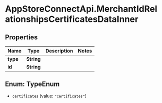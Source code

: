 # AppStoreConnectApi.MerchantIdRelationshipsCertificatesDataInner

## Properties

Name | Type | Description | Notes
------------ | ------------- | ------------- | -------------
**type** | **String** |  | 
**id** | **String** |  | 



## Enum: TypeEnum


* `certificates` (value: `"certificates"`)





